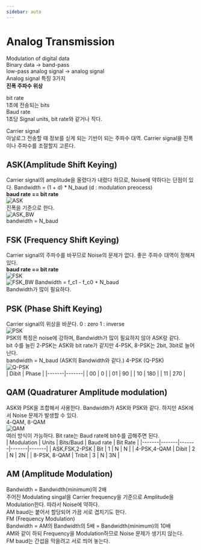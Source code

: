 ```yaml
---
sidebar: auto
---
```

# Analog Transmission
Modulation of digital data  
Binary data -> band-pass  
low-pass analog signal -> analog signal  
Analog signal 특징 3가지  
**진폭 주파수 위상**  

bit rate  
1초에 전송되는 bits  
Baud rate  
1초당 Signal units, bit rate와 같거나 작다.  

Carrier signal  
아날로그 전송할 때 정보를 싣게 되는 기반이 되는 주파수 대역. Carrier signal을 진폭이나 주파수를 조절할지 고른다. 

## **ASK(Amplitude Shift Keying)**  
Carrier signal의 amplitude을 올렸다가 내렸다 하므로, Noise에 약하다는 단점이 있다. Bandwidth = (1 + d) * N_baud (d : modulation preocess)  
**baud rate == bit rate**  
![ASK](/TIL/images/Data_Communication/ASK.JPG)  
진폭을 기준으로 한다.  
![ASK_BW](/TIL/images/Data_Communication/ASK_BW.JPG)  
bandwidth = N_baud  

## **FSK (Frequency Shift Keying)**  
Carrier signal의 주파수를 바꾸므로 Noise의 문제가 없다. 좋은 주파수 대역이 정해져 있다.  
**baud rate == bit rate**  
![FSK](/TIL/images/Data_Communication/FSK.JPG)  
![FSK_BW](/TIL/images/Data_Communication/FSK_BW.JPG)
Bandwidth = f_c1 - f_c0 + N_baud  
Bandwidth가 많이 필요하다.  

## **PSK (Phase Shift Keying)**  
Carrier signal의 위상을 바꾼다. 0 : zero 1 : inverse  
![PSK](/TIL/images/Data_Communication/PSK.JPG)  
PSK의 특징은 noise에 강하며, Bandwidth가 많이 필요하지 않아 ASK랑 같다.  
bit 수를 늘린 2-PSK는 ASK와 bit rate가 같지만 4-PSK, 8-PSK는 2bit, 3bit로 늘어난다.  
bandwidth = N_baud (ASK의 Bandwidth와 같다.)
4-PSK (Q-PSK)  
![Q-PSK](/TIL/images/Data_Communication/Q-PSK.JPG)  
| Dibit | Phase |
|-------|-------|
| 00 | 0 |
| 01 | 90 |
| 10 | 180 |
| 11 | 270 |  

## QAM (Quadraturer Amplitude modulation)  
ASK와 PSK을 조합해서 사용한다. Bandwidth가 ASK와 PSK와 같다. 하지만 ASK에서 Noise 문제가 발생할 수 있다.  
4-QAM, 8-QAM  
![QAM](/TIL/images/Data_Communication/QAM.JPG)  
여러 방식이 가능하다. Bit rate는 Baud rate에 bit수를 곱해주면 된다.  
| Modulation | Units | Bits/Baud | Baud rate | Bit Rate |
|-------|-------|-------|-------|-------|
| ASK,FSK,2-PSK | Bit | 1 | N | N |
| 4-PSK,4-QAM | Dibit | 2 | N | 2N |
| 8-PSK, 8-QAM | Tribit | 3 | N | 3N |  

## AM (Amplitude Modulation)  
Bandwidth = Bandwidth(minimum)의 2배  
주어진 Modulating singal을 Carrier frequency을 기준으로 Amplitude을 Modulation한다. 따라서 Noise에 약하다.  
AM baud는 붙어서 할당되어 가끔 서로 겹치기도 한다.  
FM (Frequency Modulation)  
Bandwidth = AM의 Bandwidth의 5배 = Bandwidth(minimum)의 10배  
AM와 같이 하되 Frequency을 Modulation하므로 Noise 문제가 생기지 않는다.  
FM baud는 간섭을 막을려고 서로 띄어 놓는다.  